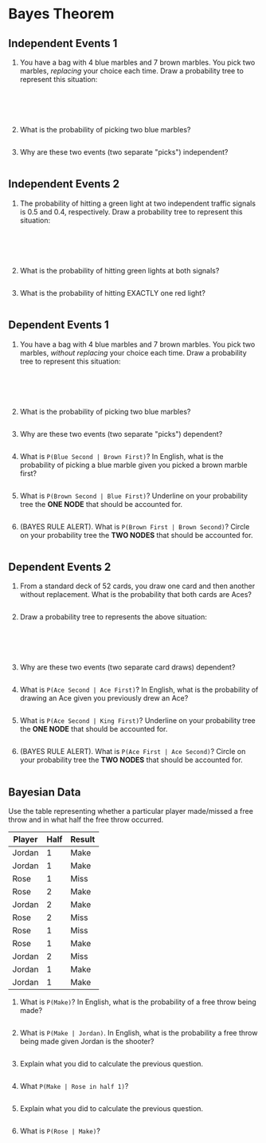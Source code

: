 # Bayes Theorem

## Independent Events 1

1. You have a bag with 4 blue marbles and 7 brown marbles. You pick two marbles,
   _replacing_ your choice each time. Draw a probability tree to represent this
   situation:
```





```

2. What is the probability of picking two blue marbles?
```

```

3. Why are these two events (two separate "picks") independent?
```

```

## Independent Events 2

1. The probability of hitting a green light at two independent traffic signals
   is 0.5 and 0.4, respectively. Draw a probability tree to represent this
   situation:
```





```

2. What is the probability of hitting green lights at both signals?
```

```

3. What is the probability of hitting EXACTLY one red light?
```

```

## Dependent Events 1

1. You have a bag with 4 blue marbles and 7 brown marbles. You pick two marbles,
   _without replacing_ your choice each time. Draw a probability tree to
   represent this situation:
```





```

2. What is the probability of picking two blue marbles?
```

```

3. Why are these two events (two separate "picks") dependent?
```

```

4. What is `P(Blue Second | Brown First)`? In English, what is the probability of
   picking a blue marble given you picked a brown marble first?
```

```

5. What is `P(Brown Second | Blue First)`? Underline on your probability tree
   the **ONE NODE** that should be accounted for.
```

```

6. (BAYES RULE ALERT). What is `P(Brown First | Brown Second)`? Circle on your
   probability tree the **TWO NODES** that should be accounted for.
```

```

## Dependent Events 2

1. From a standard deck of 52 cards, you draw one card and then another without
   replacement. What is the probability that both cards are Aces?
```

```

2. Draw a probability tree to represents the above situation:
```





```

3. Why are these two events (two separate card draws) dependent?
```

```

4. What is `P(Ace Second | Ace First)`? In English, what is the probability of
   drawing an Ace given you previously drew an Ace?
```

```

5. What is `P(Ace Second | King First)`? Underline on your probability tree the
   **ONE NODE** that should be accounted for.
```

```

6. (BAYES RULE ALERT). What is `P(Ace First | Ace Second)`? Circle on your
   probability tree the **TWO NODES** that should be accounted for.
```

```

## Bayesian Data

Use the table representing whether a particular player made/missed a free throw
and in what half the free throw occurred.

Player | Half | Result
-------|------|--------
Jordan | 1    |  Make
Jordan | 1    |  Make
Rose   | 1    |  Miss
Rose   | 2    |  Make
Jordan | 2    |  Make
Rose   | 2    |  Miss
Rose   | 1    |  Miss
Rose   | 1    |  Make
Jordan | 2    |  Miss
Jordan | 1    |  Make
Jordan | 1    |  Make


1. What is `P(Make)`? In English, what is the probability of a free throw being made?
```

```

2. What is `P(Make | Jordan)`. In English, what is the probability a free throw
   being made given Jordan is the shooter?
```

```

3. Explain what you did to calculate the previous question.
```

```

4. What `P(Make | Rose in half 1)`?
```

```

5. Explain what you did to calculate the previous question.
```

```

6. What is `P(Rose | Make)`?
```

```
